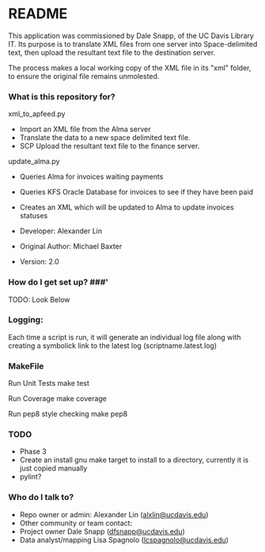 # README #

This application was commissioned by Dale Snapp, of the UC Davis Library IT.  Its purpose is to translate XML files from one server into Space-delimited text, then upload the resultant text file to the destination server.

The process makes a local working copy of the XML file in its "xml" folder, to ensure the original file remains unmolested.

### What is this repository for? ###

xml_to_apfeed.py
* Import an XML file from the Alma server
* Translate the data to a new space delimited text file.
* SCP Upload the resultant text file to the finance server.

update_alma.py
* Queries Alma for invoices waiting payments
* Queries KFS Oracle Database for invoices to see if they have been paid
* Creates an XML which will be updated to Alma to update invoices statuses

* Developer: Alexander Lin
* Original Author: Michael Baxter
* Version: 2.0

### How do I get set up? ###'
TODO:
Look Below


### Logging: ###
Each time a script is run, it will generate an individual log file along with creating a symbolick link to the latest log (scriptname.latest.log)

### MakeFile ###

Run Unit Tests
    make test

Run Coverage
    make coverage

Run pep8 style checking
    make pep8

### TODO ###
* Phase 3
* Create an install gnu make target to install to a directory, currently it is just copied manually
* pylint?


### Who do I talk to? ###

* Repo owner or admin: Alexander Lin (alxlin@ucdavis.edu)
* Other community or team contact:
* Project owner Dale Snapp (dfsnapp@ucdavis.edu)
* Data analyst/mapping Lisa Spagnolo (lcspagnolo@ucdavis.edu)
